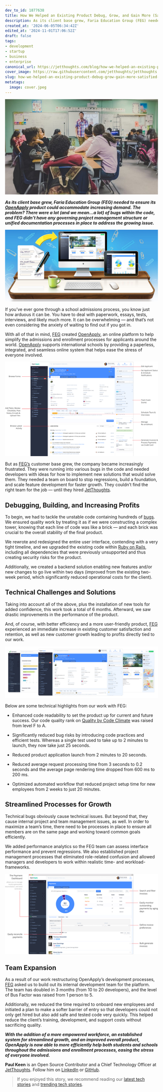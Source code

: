 ```yaml
---
dev_to_id: 1877638
title: How We Helped an Existing Product Debug, Grow, and Gain More (Satisfied) Customers
description: As its client base grew, Faria Education Group (FEG) needed to ensure its OpenApply product could...
created_at: '2024-06-05T06:34:42Z'
edited_at: '2024-11-01T17:06:52Z'
draft: false
tags:
- development
- startup
- business
- enterprise
canonical_url: https://jetthoughts.com/blog/how-we-helped-an-existing-product-debug-grow-gain-more-satisfied-customers-development-startup/
cover_image: https://raw.githubusercontent.com/jetthoughts/jetthoughts.github.io/master/content/blog/how-we-helped-an-existing-product-debug-grow-gain-more-satisfied-customers-development-startup/cover.jpeg
slug: how-we-helped-an-existing-product-debug-grow-gain-more-satisfied-customers-development-startup
metatags:
  image: cover.jpeg
---
```

![Photo by [NeONBRAND](https://unsplash.com/@neonbrand?utm_source=unsplash&utm_medium=referral&utm_content=creditCopyText) on [Unsplash](https://unsplash.com/search/photos/education?utm_source=unsplash&utm_medium=referral&utm_content=creditCopyText)](file_0.jpeg)

***As its client base grew, Faria Education Group (FEG) needed to ensure its [OpenApply](https://openapply.com/) product could accommodate increasing demand. The problem? There were a lot (and we mean…a lot) of bugs within the code, and FEG didn’t have any governing project management structure or unified documentation processes in place to address the growing issue.***

![](file_1.png)

If you’ve ever gone through a school admissions process, you know just how arduous it can be. You have to deal with paperwork, essays, tests, interviews, and likely much more. It can be overwhelming — and that’s not even considering the anxiety of waiting to find out if you got in.

With all of that in mind, [FEG](https://www.fariaedu.com/) created [OpenApply](https://openapply.com/), an online platform to help simplify the admissions and enrollment processes for applicants around the world. [OpenApply](https://openapply.com/) supports international schools by providing a paperless, integrated, and seamless online system that helps ease the stress of everyone involved.

![](file_2.png)

But as [FEG’s](https://www.fariaedu.com/) customer base grew, the company became increasingly frustrated. They were running into various bugs in the code and needed developers with ideas for how to implement new solutions that would solve them. They needed a team on board to stop regressions, build a foundation, and scale feature development for faster growth. They couldn’t find the right team for the job — until they hired [JetThoughts](https://www.jetthoughts.com/).

## Debugging, Building, and Increasing Profits

To begin, we had to tackle the unstable code containing hundreds of [bugs](https://en.wikipedia.org/wiki/Software_bug). We ensured quality work by treating it as if we were constructing a complex tower, knowing that each line of code was like a brick — and each brick was crucial to the overall stability of the final product.

We rewrote and redesigned the entire user interface, contending with a very tight timeline, and we upgraded the existing code within [Ruby on Rails](https://rubyonrails.org/), including all dependencies that were previously unsupported and thus creating security risks for the product.

Additionally, we created a backend solution enabling new features and/or new changes to go live within two days (improved from the existing two-week period, which significantly reduced operational costs for the client).

## Technical Challenges and Solutions

Taking into account all of the above, plus the installation of new tools for added confidence, this work took a total of 6 months. Afterward, we saw drastic improvements in the performance of the product.

And, of course, with better efficiency and a more user-friendly product, [FEG](https://www.fariaedu.com/) experienced an immediate increase in existing customer satisfaction and retention, as well as new customer growth leading to profits directly tied to our work.

![](file_3.png)

Below are some technical highlights from our work with FEG:

* Enhanced code readability to set the product up for current and future success. Our code quality rank on [Quality by Code Climate](https://codeclimate.com/quality/) was raised from level F to A.

* Significantly reduced bug risks by introducing code practices and efficient tests. Whereas a single test used to take up to 2 minutes to launch, they now take just 25 seconds.

* Reduced product application launch from 2 minutes to 20 seconds.

* Reduced average request processing time from 3 seconds to 0.2 seconds and the average page rendering time dropped from 600 ms to 200 ms.

* Optimized automated workflow that reduced project setup time for new employees from 2 weeks to just 20 minutes.

## Streamlined Processes for Growth

Technical bugs obviously cause technical issues. But beyond that, they cause internal project and team management issues, as well. In order to maximize a team’s time, there need to be processes in place to ensure all members are on the same page and working toward common goals efficiently.

We added performance analytics so the FEG team can assess interface performance and prevent regressions. We also established project management processes that eliminated role-related confusion and allowed managers and developers to work within realistic time- and workload-frameworks.

![](file_4.png)

## Team Expansion

As a result of our work restructuring OpenApply’s development processes, [FEG](https://www.fariaedu.com/) asked us to build out its internal development team for the platform. The team has doubled in 3 months (from 10 to 20 developers), and the level of Bus Factor was raised from 1 person to 5.

Additionally, we reduced the time required to onboard new employees and initiated a plan to make a softer barrier of entry so that developers could not only get hired but also add safe and tested code very quickly. This helped reduce the client’s training, development, and support costs without sacrificing quality.

***With the addition of a more empowered workforce, an established system for streamlined growth, and an improved overall product, OpenApply is now able to more efficiently help both students and schools throughout the admissions and enrollment processes, easing the stress of everyone involved.***

**Paul Keen** is an Open Source Contributor and a Chief Technology Officer at [JetThoughts](https://www.jetthoughts.com). Follow him on [LinkedIn](https://www.linkedin.com/in/paul-keen/) or [GitHub](https://github.com/pftg).
>  If you enjoyed this story, we recommend reading our [latest tech stories](https://jtway.co/latest) and [trending tech stories](https://jtway.co/trending).
